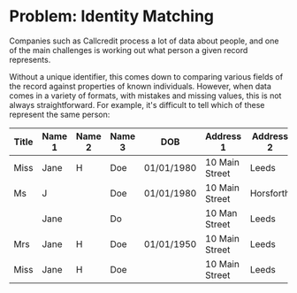 Problem: Identity Matching
==========================

Companies such as Callcredit process a lot of data about people, and one of the main challenges is working out what person a given record represents.

Without a unique identifier, this comes down to comparing various fields of the record against properties of known individuals.  However, when data comes in a variety of formats, with mistakes and missing values, this is not always straightforward.  For example, it's difficult to tell which of these represent the same person:

| Title | Name 1  | Name 2 | Name 3 | DOB | Address 1 | Address 2 | Address 3 | 
| --- | --- | --- | --- | --- | --- | --- | --- |
| Miss | Jane | H | Doe | 01/01/1980 | 10 Main Street | Leeds | W YORKS | 
| Ms | J |  | Doe | 01/01/1980 | 10 Main Street | Horsforth | Leeds | 
|  | Jane |  | Do |  | 10 Man Street | Leeds | W YORKS | 
| Mrs | Jane | H | Doe | 01/01/1950 | 10 Main Street | Leeds | W YORKS | 
| Miss | Jane | H | Doe |  | 10 Main Street | Leeds | W YORKS | 

